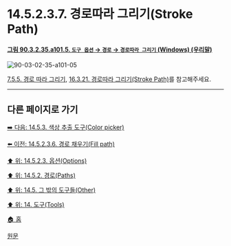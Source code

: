 # 14.5.2.3.7. 경로따라 그리기(Stroke Path)

<a id="90-03-02-35-a101-05"></a>

#### [그림 90.3.2.35.a101.5. `도구 옵션` → `경로` → `경로따라 그리기` (Windows) (우리말)](./90-03-02-35-paths.md#90-03-02-35-a101-05)
![90-03-02-35-a101-05](https://github.com/wonder13662/gimp/assets/15767104/5dc7a09b-b4cc-4a95-945b-086c6f5187e4)

[7.5.5. 경로 따라 그리기](./07-05-05-stroking-a-path.md), [16.3.21. 경로따라 그리기(Stroke Path)](./16-03-21-stroke-path.md)를 참고해주세요.

***

## 다른 페이지로 가기

[➡️ 다음: 14.5.3. 색상 추출 도구(Color picker)](./14-05-03-color-picker.md)

[⬅️ 이전: 14.5.2.3.6. 경로 채우기(Fill path)](./14-05-02-03-06-fill_path.md)

[⬆️ 위: 14.5.2.3. 옵션(Options)](./14-05-02-03-00-options.md)

[⬆️ 위: 14.5.2. 경로(Paths)](./14-05-02-00-paths.md)

[⬆️ 위: 14.5. 그 밖의 도구들(Other)](./14-05-00-other.md)

[⬆️ 위: 14. 도구(Tools)](./14-00-tools.md)

[🏠 홈](./00-home.md)

[원문](https://docs.gimp.org/2.10/ko/gimp-tool-path.html#idm16522)